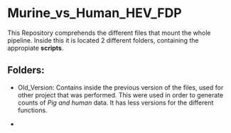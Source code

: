 # Murine_vs_Human_HEV_FDP

This Repository comprehends the different files that mount the whole pipeline. Inside this it is located 2 different folders,
containing the appropiate **scripts**.

## Folders:
- Old_Version:
Contains inside the previous version of the files, used for other project that was performed. This were used in order to generate
counts of _Pig and human_ data. It has less versions for the different functions.


- 

  
